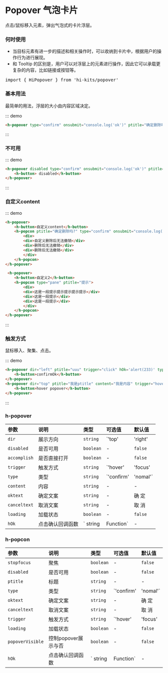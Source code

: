 # Popover 气泡卡片

点击/鼠标移入元素，弹出气泡式的卡片浮层。
### 何时使用
- 当目标元素有进一步的描述和相关操作时，可以收纳到卡片中，根据用户的操作行为进行展现。
- 和 Tooltip 的区别是，用户可以对浮层上的元素进行操作，因此它可以承载更复杂的内容，比如链接或按钮等。
<pre class="language-ts">
import { HiPopover } from 'hi-kits/popover'
</pre>
### 基本用法

最简单的用法，浮层的大小由内容区域决定。

::: demo
```html
<h-popover type="confirm" onsubmit="console.log('ok')" ptitle="确定删除吗?" content="删除后无法撤销"><h-button>confirm</h-button></h-popover>

```
:::

### 不可用

::: demo
```html
<h-popover disabled type="confirm" onsubmit="console.log('ok')" ptitle="确定删除吗?" content="删除后无法撤销">
    <h-button> disabled</h-button>
</h-popover>

```
:::

### 自定义content

::: demo
```html
<h-popover>
    <h-button>自定义content</h-button>
    <h-popcon ptitle="确定删除吗?" type="confirm" onsubmit="console.log('ok')">
        <div>
        <div>自定义删除后无法撤销</div>
        <div>删除后无法撤销</div>
        <div>删除后无法撤销</div>
        </div>
    </h-popcon>
</h-popover>

 <h-popover>
    <h-button>自定义2</h-button>
    <h-popcon type="pane" ptitle="提示">
        <div>
        <div>这是一段提示提示提示提示提示</div>
        <div>这是一段提示</div>
        <div>这是一段提示</div>
        </div>
    </h-popcon>
</h-popover>

```
:::

### 触发方式
鼠标移入、聚集、点击。

::: demo
```html
<h-popover dir="left" ptitle="uuu" trigger="click" hOk='alert(233)' type='confirm'>
    <h-button>confirmOk</h-button>
</h-popover>
<h-popover dir="top" ptitle="我是ptitle" content="我是内容" trigger="hover">
    <h-button>hover popover</h-button>
</h-popover>

```
:::
### h-popover

|参数|说明|类型|可选值|默认值
|:--|:--|:--|:-----|:---
| `dir`| 展示方向 |  `string` | `'top' | 'right' | 'bottom' | 'left' |  'topleft' | 'topright' | 'righttop' | 'rightbottom' | 'bottomleft' | 'bottomright' | 'lefttop' | 'leftbottom' | 'auto'` | `bottom`
| `disabled`| 是否可用 |  `boolean` | - | `false`
| `accomplish`| 是否直接打开 |  `boolean` | - | `false`
| `trigger`| 触发方式 |  `string` | `'hover' | 'focus' | 'contextmenu' | 'click'`| -
| `type`| 类型 |  `string` | `'confirm' | 'nomal'`|`nomal`
| `content`| 内容 |  `string` | -|-
| `oktext`| 确定文案 |  `string` | -|确 定
| `canceltext`| 取消文案 |  `string` | -|取 消
| `loading`| 加载状态 |  `boolean` | -|`false`
| `hOk`| 点击确认回调函数 |  ` string  |  Function` | -|-

### h-popcon

|参数|说明|类型|可选值|默认值
|:--|:--|:--|:-----|:---
| `stopfocus`| 聚焦 |  `boolean` | -|`false`
| `disabled`| 是否可用 |  `boolean` | - | `false`
| `ptitle`| 标题 |  `string` | -|-
| `type`| 类型 |  `string` | `'confirm' | 'nomal'`|`nomal`
| `oktext`| 确定文案 |  `string` | -|确 定
| `canceltext`| 取消文案 |  `string` | -|取 消
| `trigger`| 触发方式 |  `string` | `'hover' | 'focus' | 'contextmenu' | 'click'`| -
| `loading`| 加载状态 |  `boolean` | -|`false`
| `popoverVisible`| 控制popover展示与否 |  `boolean` | -|`false`
| `hOk`| 点击确认回调函数 |  ` string  |  Function` | -|-

